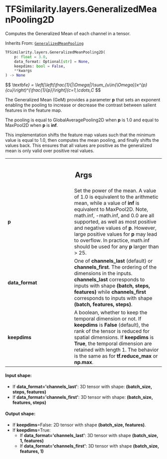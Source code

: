 # TFSimilarity.layers.GeneralizedMeanPooling2D





Computes the Generalized Mean of each channel in a tensor.

Inherits From: [`GeneralizedMeanPooling`](../../TFSimilarity/layers/GeneralizedMeanPooling.md)

```python
TFSimilarity.layers.GeneralizedMeanPooling2D(
    p: float = 3.0,
    data_format: Optional[str] = None,
    keepdims: bool = False,
    **kwargs
) -> None
```



<!-- Placeholder for "Used in" -->

$$
\textbf<i>e} = \left[\left(\frac{1}{|\Omega|}\sum_{u\in{\Omega}}x^{p}_{cu}\right)^{\frac{1}{p}}\right]_{c=1,\cdots,C</i>
$$

The Generalized Mean (GeM) provides a parameter <b>p</b> that sets an exponent
enabling the pooling to increase or decrease the contrast between salient
features in the feature map.

The pooling is equal to GlobalAveragePooling2D when <b>p</b> is 1.0 and equal
to MaxPool2D when <b>p</b> is <b>inf</b>.

This implementation shifts the feature map values such that the minimum
value is equal to 1.0, then computes the mean pooling, and finally shifts
the values back. This ensures that all values are positive as the
generalized mean is only valid over positive real values.

<!-- Tabular view -->
 <table class="responsive fixed orange">
<colgroup><col width="214px"><col></colgroup>
<tr><th colspan="2"><h2 class="add-link">Args</h2></th></tr>

<tr>
<td>
<b>p</b>
</td>
<td>
Set the power of the mean. A value of 1.0 is equivalent to the
arithmetic mean, while a value of <b>inf</b> is equivalent to MaxPool2D.
Note, math.inf, -math.inf, and 0.0 are all supported, as well as most
positive and negative values of <b>p</b>. However, large positive values for
<b>p</b> may lead to overflow. In practice, math.inf should be used for any
<b>p</b> larger than > 25.
</td>
</tr><tr>
<td>
<b>data_format</b>
</td>
<td>
One of <b>channels_last</b> (default) or <b>channels_first</b>. The
ordering of the dimensions in the inputs.  <b>channels_last</b>
corresponds to inputs with shape <b>(batch, steps, features)</b> while
<b>channels_first</b> corresponds to inputs with shape
<b>(batch, features, steps)</b>.
</td>
</tr><tr>
<td>
<b>keepdims</b>
</td>
<td>
A boolean, whether to keep the temporal dimension or not.
If <b>keepdims</b> is <b>False</b> (default), the rank of the tensor is reduced
for spatial dimensions.  If <b>keepdims</b> is <b>True</b>, the temporal
dimension are retained with length 1.  The behavior is the same as
for <b>tf.reduce_max</b> or <b>np.max</b>.
</td>
</tr>
</table>



#### Input shape:

- If <b>data_format='channels_last'</b>:
  3D tensor with shape:
  <b>(batch_size, steps, features)</b>
- If <b>data_format='channels_first'</b>:
  3D tensor with shape:
  <b>(batch_size, features, steps)</b>


#### Output shape:

- If <b>keepdims</b>=False:
  2D tensor with shape <b>(batch_size, features)</b>.
- If <b>keepdims</b>=True:
  - If <b>data_format='channels_last'</b>:
    3D tensor with shape <b>(batch_size, 1, features)</b>
  - If <b>data_format='channels_first'</b>:
    3D tensor with shape <b>(batch_size, features, 1)</b>


